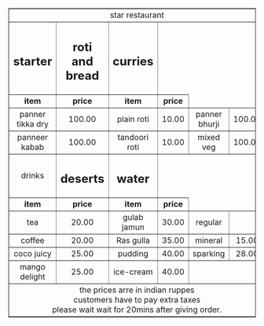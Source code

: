 <html> 
<head> 
<b> <title> star restaurant </title> </b>
</head>
<body>
<center>
<table withdraw="50%" border="1" borderline="#000000" bordercolourdark="#000000" cellspacing="0">
<tr align="center">
 <td align="center" colspan="6"<h1> star restaurant </h1></td> </tr>

 <tr><td colpans="2" align="center"><h2>starter </h2></td>
     <td colpans="2" align="center"><h2> roti and bread </h2></td>
     <td colpans="2" align="center"><h2>curries </h2></td></tr>
  
<tr> <td align="center"> <strong> <font colour="blue">item</font></strong></td>
     <td align="center"> <strong> <font colour="blue">price</font></strong></td>
     <td align="center"> <strong> <font colour="blue">item</font></strong></td>
     <td align="center"> <strong> <font colour="blue">price</font></strong></td></tr>

<tr bgcolour="#ccccccc">
<td align="center"<strong> panner tikka dry </strong></td> <td align="center">100.00</td>
<td align="center"<strong> plain roti       </strong></td> <td align="center">10.00</td>
<td align="center"<strong> panner bhurji    </strong></td> <td align="center">100.00</td>
</tr>

<tr> <td align="center" <strong> panneer kabab </strong></t> <td align="center"> 100.00</td>
<td align="center"<strong> tandoori roti       </strong></td> <td align="center">10.00</td>
<td align="center"<strong> mixed veg           </strong></td> <td align="center">100.00</td>
</tr>

<tr> <td colpans="2" align="center" <h2> drinks </h2></td>
     <td colpans="2" align="center"> <h2> deserts</h2></td>
     <td colpans="2" align="center"> <h2> water</h2></td></tr>

<tr> <td align="center"> <strong> <font colour="blue">item</font></strong></td>
     <td align="center"> <strong> <font colour="blue">price</font></strong></td>
     <td align="center"> <strong> <font colour="blue">item</font></strong></td>
     <td align="center"> <strong> <font colour="blue">price</font></strong></td></tr>
<tr>
<td align="center"<strong> tea         </strong></td> <td align="center">20.00</td>
<td align="center"<strong> gulab jamun </strong></td> <td align="center">30.00</td>
<td align="center"<strong> regular     </strong></td> <td align="center">     </td>
</tr>

<tr>
<td align="center"<strong> coffee    </strong></td> <td align="center">20.00</td>
<td align="center"<strong> Ras gulla </strong></td> <td align="center">35.00</td>
<td align="center"<strong> mineral   </strong></td> <td align="center">15.00</td>
</tr>

<tr>
<td align="center"<strong> coco juicy </strong></td> <td align="center">25.00</td>
<td align="center"<strong> pudding    </strong></td> <td align="center">40.00</td>
<td align="center"<strong> sparking   </strong></td> <td align="center">28.00</td>
</tr>

<tr>
<td align="center"<strong> mango delight </strong></td> <td align="center">25.00</td>
<td align="center"<strong> ice-cream     </strong></td> <td align="center">40.00</td>
</td> </td> </td> </td> </tr>

<tr align="center">
<td align="center" colspan="6"> the prices arre in indian ruppes <br>
                                customers have to pay extra taxes <br>
                                please wait wait for 20mins after giving order. </td></tr>
   </table>
   </center>
</body>
</html>
